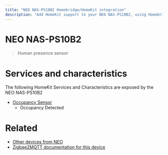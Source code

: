 ```yaml
---
title: "NEO NAS-PS10B2 Homebridge/HomeKit integration"
description: "Add HomeKit support to your NEO NAS-PS10B2, using Homebridge, Zigbee2MQTT and homebridge-z2m."
---
```

<!---
This file has been GENERATED using src/docgen/docgen.ts
DO NOT EDIT THIS FILE MANUALLY!
-->
# NEO NAS-PS10B2
> Human presence sensor


# Services and characteristics
The following HomeKit Services and Characteristics are exposed by
the NEO NAS-PS10B2

* [Occupancy Sensor](../../sensors.md)
  * Occupancy Detected


# Related
* [Other devices from NEO](../index.md#neo)
* [Zigbee2MQTT documentation for this device](https://www.zigbee2mqtt.io/devices/NAS-PS10B2.html)